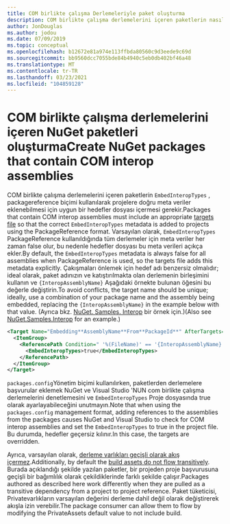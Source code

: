 ```yaml
---
title: COM birlikte çalışma Derlemeleriyle paket oluşturma
description: COM birlikte çalışma derlemelerini içeren paketlerin nasıl oluşturulacağını açıklar
author: JonDouglas
ms.author: jodou
ms.date: 07/09/2019
ms.topic: conceptual
ms.openlocfilehash: b12672e81a974e113ffbda80560c9d3eede9c69d
ms.sourcegitcommit: bb9560dcc7055bde84b4940c5eb0db402bf46a48
ms.translationtype: MT
ms.contentlocale: tr-TR
ms.lasthandoff: 03/23/2021
ms.locfileid: "104859128"
---
```

# <a name="create-nuget-packages-that-contain-com-interop-assemblies"></a><span data-ttu-id="d4eb2-103">COM birlikte çalışma derlemelerini içeren NuGet paketleri oluşturma</span><span class="sxs-lookup"><span data-stu-id="d4eb2-103">Create NuGet packages that contain COM interop assemblies</span></span>

<span data-ttu-id="d4eb2-104">COM birlikte çalışma derlemelerini içeren paketlerin [](creating-a-package.md#include-msbuild-props-and-targets-in-a-package) `EmbedInteropTypes` , packagereference biçimi kullanılarak projelere doğru meta veriler eklenebilmesi için uygun bir hedefler dosyası içermesi gerekir.</span><span class="sxs-lookup"><span data-stu-id="d4eb2-104">Packages that contain COM interop assemblies must include an appropriate [targets file](creating-a-package.md#include-msbuild-props-and-targets-in-a-package) so that the correct `EmbedInteropTypes` metadata is added to projects using the PackageReference format.</span></span> <span data-ttu-id="d4eb2-105">Varsayılan olarak, `EmbedInteropTypes` PackageReference kullanıldığında tüm derlemeler için meta veriler her zaman false olur, bu nedenle hedefler dosyası bu meta verileri açıkça ekler.</span><span class="sxs-lookup"><span data-stu-id="d4eb2-105">By default, the `EmbedInteropTypes` metadata is always false for all assemblies when PackageReference is used, so the targets file adds this metadata explicitly.</span></span> <span data-ttu-id="d4eb2-106">Çakışmaları önlemek için hedef adı benzersiz olmalıdır; ideal olarak, paket adınızın ve katıştırılmakta olan derlemenin birleşimini kullanın ve `{InteropAssemblyName}` Aşağıdaki örnekte bulunan öğesini bu değerle değiştirin.</span><span class="sxs-lookup"><span data-stu-id="d4eb2-106">To avoid conflicts, the target name should be unique; ideally, use a combination of your package name and the assembly being embedded, replacing the `{InteropAssemblyName}` in the example below with that value.</span></span> <span data-ttu-id="d4eb2-107">(Ayrıca bkz. [NuGet. Samples. Interop](https://github.com/NuGet/Samples/tree/main/NuGet.Samples.Interop) bir örnek için.)</span><span class="sxs-lookup"><span data-stu-id="d4eb2-107">(Also see [NuGet.Samples.Interop](https://github.com/NuGet/Samples/tree/main/NuGet.Samples.Interop) for an example.)</span></span>

```xml
<Target Name="Embedding**AssemblyName**From**PackageId**" AfterTargets="ResolveReferences" BeforeTargets="FindReferenceAssembliesForReferences">
  <ItemGroup>
    <ReferencePath Condition=" '%(FileName)' == '{InteropAssemblyName}' AND '%(ReferencePath.NuGetPackageId)' == '$(MSBuildThisFileName)' ">
      <EmbedInteropTypes>true</EmbedInteropTypes>
    </ReferencePath>
  </ItemGroup>
</Target>
```

<span data-ttu-id="d4eb2-108">`packages.config`Yönetim biçimi kullanılırken, paketlerden derlemelere başvurular eklemek NuGet ve Visual Studio 'NUN com birlikte çalışma derlemelerini denetlemesini ve `EmbedInteropTypes` Proje dosyasında true olarak ayarlayabileceğini unutmayın.</span><span class="sxs-lookup"><span data-stu-id="d4eb2-108">Note that when using the `packages.config` management format, adding references to the assemblies from the packages causes NuGet and Visual Studio to check for COM interop assemblies and set the `EmbedInteropTypes` to true in the project file.</span></span> <span data-ttu-id="d4eb2-109">Bu durumda, hedefler geçersiz kılınır.</span><span class="sxs-lookup"><span data-stu-id="d4eb2-109">In this case, the targets are overridden.</span></span>

<span data-ttu-id="d4eb2-110">Ayrıca, varsayılan olarak, [derleme varlıkları geçişli olarak akış içermez](../consume-packages/package-references-in-project-files.md#controlling-dependency-assets).</span><span class="sxs-lookup"><span data-stu-id="d4eb2-110">Additionally, by default the [build assets do not flow transitively](../consume-packages/package-references-in-project-files.md#controlling-dependency-assets).</span></span> <span data-ttu-id="d4eb2-111">Burada açıklandığı şekilde yazılan paketler, bir projeden proje başvurusuna geçişli bir bağımlılık olarak çekildiklerinde farklı şekilde çalışır.</span><span class="sxs-lookup"><span data-stu-id="d4eb2-111">Packages authored as described here work differently when they are pulled as a transitive dependency from a project to project reference.</span></span> <span data-ttu-id="d4eb2-112">Paket tüketicisi, Privatevarlıkların varsayılan değerini derleme dahil değil olarak değiştirerek akışla izin verebilir.</span><span class="sxs-lookup"><span data-stu-id="d4eb2-112">The package consumer can allow them to flow by modifying the PrivateAssets default value to not include build.</span></span>

<a name="creating-the-package"></a>